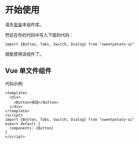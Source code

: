 # 开始使用

请先[安装](#/doc/install)本组件库。

然后在你的代码中写入下面的代码：

```
import {Button, Tabs, Switch, Dialog} from "sweetpotato-ui"
```

就能使用该组件了。

## Vue 单文件组件

代码示例:

```
<template>
  <div>
    <Button>按钮</Button>
  </div>
</template>
<script>
import {Button, Tabs, Switch, Dialog} from "sweetpotato-ui"
export default {
  components: {Button}
}
</script>
```
